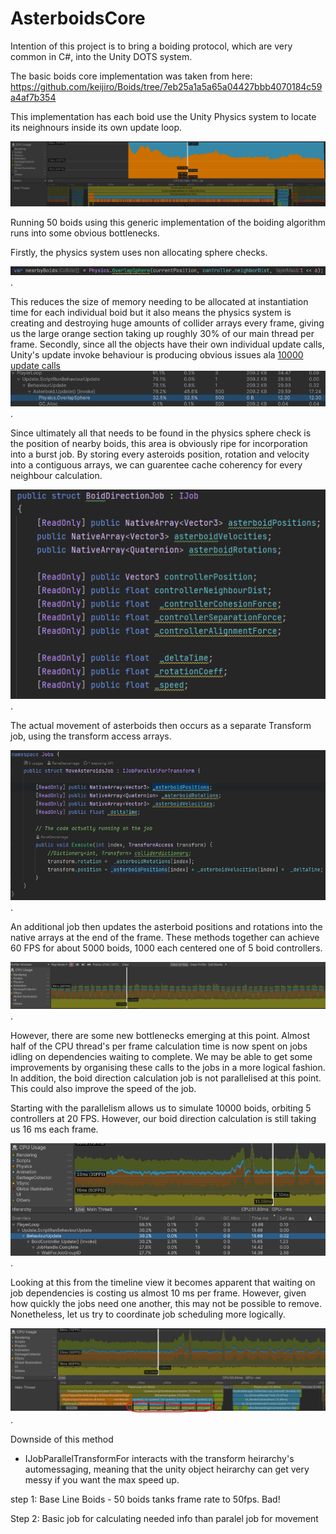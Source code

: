 # AsterboidsCore

Intention of this project is to bring a boiding protocol, which are very common in C#, into the Unity DOTS system. 

The basic boids core implementation was taken from here: https://github.com/keijiro/Boids/tree/7eb25a1a5a65a04427bbb4070184c59a4af7b354

This implementation has each boid use the Unity Physics system to locate its neighnours inside its own update loop. 

![alt text](https://github.com/Kyle-Sinclair/AsterboidsCore/blob/main/Assets/Screenshots/200%20Boids%20at%20low%20framerate.PNG?raw=true?)

Running 50 boids using this generic implementation of the boiding algorithm runs into some obvious bottlenecks.

Firstly, the physics system uses non allocating sphere checks. 

![alt text](https://github.com/Kyle-Sinclair/AsterboidsCore/blob/main/Assets/Screenshots/Non-alloc%20Physics%20check.png).

This reduces the size of memory needing to be allocated at instantiation time for each individual boid but it also means
the physics system is creating and destroying huge amounts of collider arrays every frame, giving us the large orange section taking up 
roughly 30% of our main thread per frame. Secondly, since all the objects have their own individual update calls, Unity's update invoke behaviour is producing 
obvious issues ala [10000 update calls](https://blog.unity.com/engine-platform/10000-update-calls)
![alt text](https://github.com/Kyle-Sinclair/AsterboidsCore/blob/main/Assets/Screenshots/Profiler-PhysicsAllocUpdateCost.png).

Since ultimately all that needs to be found in the physics sphere check is the position of nearby boids, this area is obviously ripe for
incorporation into a burst job. By storing every asteroids position, rotation and velocity into a contiguous arrays, we can guarentee cache coherency
for every neighbour calculation. 

![alt text](https://github.com/Kyle-Sinclair/AsterboidsCore/blob/main/Assets/Screenshots/BoidDirectionJob%20-%20pre%20parallel.png?raw=true).

The actual movement of asterboids then occurs as a separate Transform job, using the transform access arrays. 

![alt text](https://github.com/Kyle-Sinclair/AsterboidsCore/blob/main/Assets/Screenshots/MoveAsterboidJob.png?raw=true).

An additional job then updates the asterboid positions and rotations into the native arrays at the end of the frame.
These methods together can achieve 60 FPS for about 5000 boids, 1000 each centered one of 5 boid controllers. 

![alt text](https://github.com/Kyle-Sinclair/AsterboidsCore/blob/main/Assets/Screenshots/5000%20blobs%2060%20FPS.png).

However, there are some new bottlenecks emerging at this point. Almost half of the CPU thread's per frame calculation time is now
spent on jobs idling on dependencies waiting to complete. We may be able to get some improvements by organising these calls to the jobs in a more logical fashion. 
In addition, the boid direction calculation job is not parallelised at this point. This could also improve the speed of the job. 

Starting with the parallelism allows us to simulate 10000 boids, orbiting 5 controllers at 20 FPS. However, our boid direction calculation is still taking us 
16 ms each frame. 

![alt text](https://github.com/Kyle-Sinclair/AsterboidsCore/blob/main/Assets/Screenshots/10000%20boids%20at%2020%20FPS.png).

Looking at this from the timeline view it becomes apparent that waiting on job dependencies is costing us almost 10 ms per frame. However, given how
quickly the jobs need one another, this may not be possible to remove. Nonetheless, let us try to coordinate job scheduling more logically. 

![alt text](https://github.com/Kyle-Sinclair/AsterboidsCore/blob/main/Assets/Screenshots/10000%20boids%20timeline%20view.png).


Downside of this method 

- IJobParallelTransformFor interacts with the transform heirarchy's automessaging, meaning that the unity object
  heirarchy can get very messy if you want the max speed up.
  

step 1: Base Line Boids - 50 boids tanks frame rate to 50fps. Bad!

Step 2: Basic job for calculating needed info than paralel job for movement
